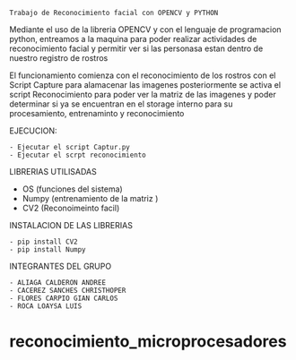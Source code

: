     Trabajo de Reconocimiento facial con OPENCV y PYTHON 

Mediante el uso de la libreria OPENCV y con el lenguaje de
programacion python, entreamos a la maquina para poder realizar 
actividades de reconocimiento facial y permitir ver si las
personasa estan dentro de nuestro registro de rostros 


El funcionamiento comienza con el reconocimiento de los 
rostros con el Script Capture para alamacenar las imagenes 
posteriormente se activa el script Reconocimiento
para poder ver la matriz de las imagenes y poder determinar 
si ya se encuentran en el storage interno para su 
procesamiento, entrenaminto y reconocimiento 



EJECUCION:
    
    - Ejecutar el script Captur.py
    - Ejecutar el scrpt reconocimiento
    
    
LIBRERIAS UTILISADAS

-   OS (funciones del sistema)
-   Numpy (entrenamiento de la matriz )
-   CV2 (Reconoimeinto facil)


INSTALACION DE LAS LIBRERIAS

    - pip install CV2
    - pip install Numpy
    
INTEGRANTES DEL GRUPO 

    - ALIAGA CALDERON ANDREE
    - CACEREZ SANCHES CHRISTHOPER
    - FLORES CARPIO GIAN CARLOS 
    - ROCA LOAYSA LUIS
    
# reconocimiento_microprocesadores
